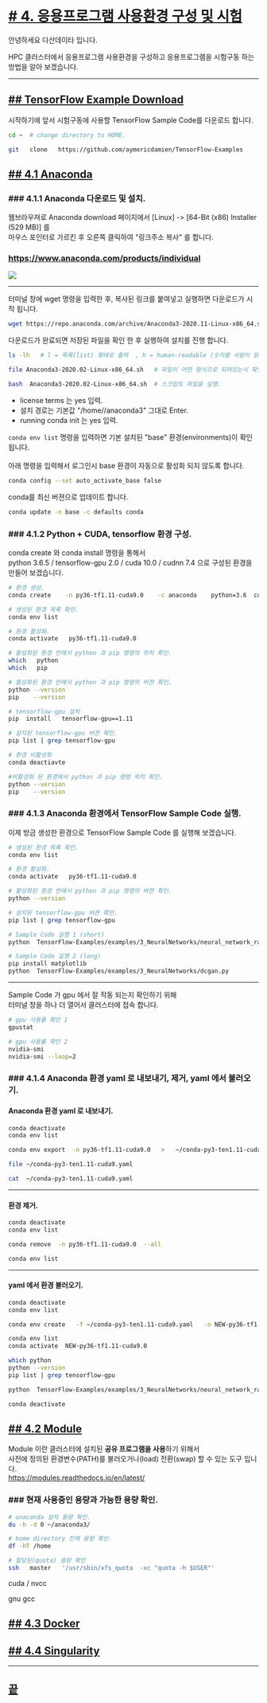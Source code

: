 [userguide]: https://github.com/dasandata/Open_HPC/tree/master/Document/User%20Guide#-%EB%AA%A9%EC%B0%A8
[ohpc]: http://openhpc.community/
[slurm]: https://slurm.schedmd.com/
[4]: https://github.com/dasandata/Open_HPC/tree/master/Document/User%20Guide/4_app_env

# [# 4.   응용프로그램 사용환경 구성 및 시험][userguide]

안녕하세요 다산데이타 입니다.

HPC 클러스터에서 응용프로그램 사용환경을 구성하고
응용프로그램을 시험구동 하는 방법을 알아 보겠습니다.

***
## [## TensorFlow Example Download][4]

시작하기에 앞서 시험구동에 사용할 TensorFlow Sample Code를 다운로드 합니다.

```bash
cd ~  # change directory to HOME.

git   clone   https://github.com/aymericdamien/TensorFlow-Examples

```

## [## 4.1  Anaconda][4]

### ### 4.1.1 Anaconda 다운로드 및 설치.

웹브라우져로 Anaconda download 페이지에서 [Linux] -> [64-Bit (x86) Installer (529 MB)] 를   
마우스 포인터로 가르킨 후 오른쪽 클릭하여 "링크주소 복사" 를 합니다.  

### https://www.anaconda.com/products/individual

<img src="https://github.com/dasandata/Open_HPC/blob/master/Document/User%20Guide/images/anaconda_copy_download_link.png">

***

터미널 창에 wget 명령을 입력한 후, 복사된 링크를 붙여넣고 실행하면 다운로드가 시작 됩니다.

```bash
wget https://repo.anaconda.com/archive/Anaconda3-2020.11-Linux-x86_64.sh
```

다운로드가 완료되면 저장된 파일을 확인 한 후 실행하여 설치를 진행 합니다.

```bash
ls -lh   # l = 목록(list) 형태로 출력  , h = human-readable (숫자를 사람이 읽기 쉬운 단위로 표시).

file Anaconda3-2020.02-Linux-x86_64.sh   # 파일이 어떤 형식으로 되어있는시 확인할 수 있습니다.

bash  Anaconda3-2020.02-Linux-x86_64.sh  # 스크립트 파일을 실행.
```

* license terms 는 yes 입력.   
* 설치 경로는 기본값 "/home/<User ID>/anaconda3" 그대로 Enter.    
* running conda init 는 yes 입력.   

`conda env list` 명령을 입력하면 기본 설치된 "base" 환경(environments)이 확인 됩니다.  
<br>
아래 명령을 입력해서 로그인시 base 환경이 자동으로 활성화 되지 않도록 합니다.   

```bash
conda config --set auto_activate_base false
```

conda를 최신 버젼으로 업데이트 합니다.
```bash
conda update -n base -c defaults conda
```

### ### 4.1.2 Python + CUDA, tensorflow 환경 구성.

conda create 와 conda install 명령을 통해서  
python 3.6.5 / tensorflow-gpu 2.0 / cuda 10.0 / cudnn 7.4  으로 구성된 환경을 만들어 보겠습니다.

```bash
# 환경 생성.
conda create    -n py36-tf1.11-cuda9.0    -c anaconda    python=3.6  cudatoolkit=9.0  cudnn=7

# 생성된 환경 목록 확인.
conda env list

# 환경 활성화.
conda activate   py36-tf1.11-cuda9.0  

# 활성화된 환경 안에서 python 과 pip 명령의 위치 확인.
which   python
which   pip

# 활성화된 환경 안에서 python 과 pip 명령의 버젼 확인.
python --version
pip    --version

# tensorflow-gpu 설치
pip  install   tensorflow-gpu==1.11

# 설치된 tensorflow-gpu 버젼 확인.
pip list | grep tensorflow-gpu

# 환경 비활성화
conda deactiavte

#비활성화 된 환경에서 python 과 pip 명령 위치 확인.
python --version
pip    --version
```

### ### 4.1.3 Anaconda 환경에서 TensorFlow Sample Code 실행.

이제 방금 생성한 환경으로 TensorFlow Sample Code 를 실행해 보겠습니다.  

```bash
# 생성된 환경 목록 확인.
conda env list

# 환경 활성화.
conda activate   py36-tf1.11-cuda9.0  

# 활성화된 환경 안에서 python 과 pip 명령의 버젼 확인.
python --version

# 설치된 tensorflow-gpu 버젼 확인.
pip list | grep tensorflow-gpu

# Sample Code 실행 1 (short)
python  TensorFlow-Examples/examples/3_NeuralNetworks/neural_network_raw.py

# Sample Code 실행 2 (long)
pip install matplotlib
python  TensorFlow-Examples/examples/3_NeuralNetworks/dcgan.py

```

***

Sample Code 가 gpu 에서 잘 작동 되는지 확인하기 위해  
터미널 창을 하나 더 열어서 클러스터에 접속 합니다.  

```bash
# gpu 사용률 확인 1
gpustat

# gpu 사용률 확인 2
nvidia-smi
nvidia-smi --loop=2
```

### ### 4.1.4 Anaconda 환경 yaml 로 내보내기, 제거, yaml 에서 불러오기.

#### Anaconda 환경 yaml 로 내보내기.
```bash
conda deactivate
conda env list

conda env export  -n py36-tf1.11-cuda9.0   >   ~/conda-py3-ten1.11-cuda9.yaml

file ~/conda-py3-ten1.11-cuda9.yaml

cat  ~/conda-py3-ten1.11-cuda9.yaml
```
***
#### 환경 제거.
```bash
conda deactivate
conda env list

conda remove  -n py36-tf1.11-cuda9.0  --all

conda env list
```
***
#### yaml 에서 환경 불러오기.
```bash
conda deactivate
conda env list

conda env create   -f ~/conda-py3-ten1.11-cuda9.yaml   -n NEW-py36-tf1.11-cuda9.0

conda env list
conda activate  NEW-py36-tf1.11-cuda9.0

which python
python --version
pip list | grep tensorflow-gpu

python  TensorFlow-Examples/examples/3_NeuralNetworks/neural_network_raw.py

conda deactivate
```

## [## 4.2  Module][4]  

Module 이란 클러스터에 설치된 **공유 프로그램을 사용**하기 위해서  
사전에 정의된 환경변수(PATH)를 불러오거나(load) 전환(swap) 할 수 있는 도구 입니다.  
https://modules.readthedocs.io/en/latest/   

### ### 현재 사용중인 용량과 가능한 용량 확인.
```bash
# anaconda 설치 용량 확인.
du -h -d 0 ~/anaconda3/

# home directory 전체 용량 확인.
df -hT /home

# 할당된(quota) 용량 확인
ssh   master   '/usr/sbin/xfs_quota  -xc "quota -h $USER"'
```



cuda / nvcc

gnu gcc


## [## 4.3  Docker][4]  




## [## 4.4  Singularity][4]  




***
## [끝][userguide]
